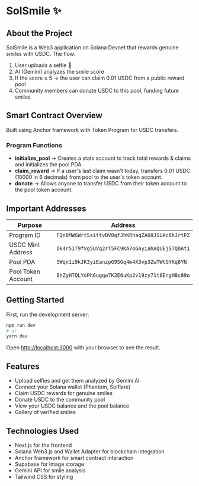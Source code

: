 # SolSmile ✨

## About the Project

SolSmile is a Web3 application on Solana Devnet that rewards genuine smiles with USDC. The flow:

1. User uploads a selfie 📸
2. AI (Gemini) analyzes the smile score
3. If the score ≥ 5 → the user can claim 0.01 USDC from a public reward pool
4. Community members can donate USDC to this pool, funding future smiles

## Smart Contract Overview

Built using Anchor framework with Token Program for USDC transfers.

### Program Functions

- **initialize_pool** → Creates a stats account to track total rewards & claims and initializes the pool PDA.
- **claim_reward** → If a user's last claim wasn't today, transfers 0.01 USDC (10000 in 6 decimals) from pool to the user's token account.
- **donate** → Allows anyone to transfer USDC from their token account to the pool token account.

## Important Addresses

| Purpose | Address |
| ------- | ------- |
| Program ID | `FQn8MWGWrtSsittvBV8qfJhKRhaqZA68JSUAc8hJrtPZ` |
| USDC Mint Address | `Dk4r51T9fVg5UVq2rT5FC9KA7oGAyiahAQUEjS7QDAt1` |
| Pool PDA | `SWqn1i9kJK3yiEanzpG9SGq4m4X3vp3ZwTWtGYKq8YN` |
| Pool Token Account | `8hZyHTQLYoPh6ugqw7K2E6uKp2v19zy71t8EngH8c89o` |

## Getting Started

First, run the development server:

```bash
npm run dev
# or
yarn dev
```

Open [http://localhost:3000](http://localhost:3000) with your browser to see the result.

## Features

- Upload selfies and get them analyzed by Gemini AI
- Connect your Solana wallet (Phantom, Solflare)
- Claim USDC rewards for genuine smiles
- Donate USDC to the community pool
- View your USDC balance and the pool balance
- Gallery of verified smiles

## Technologies Used

- Next.js for the frontend
- Solana Web3.js and Wallet Adapter for blockchain integration
- Anchor framework for smart contract interaction
- Supabase for image storage
- Gemini API for smile analysis
- Tailwind CSS for styling
